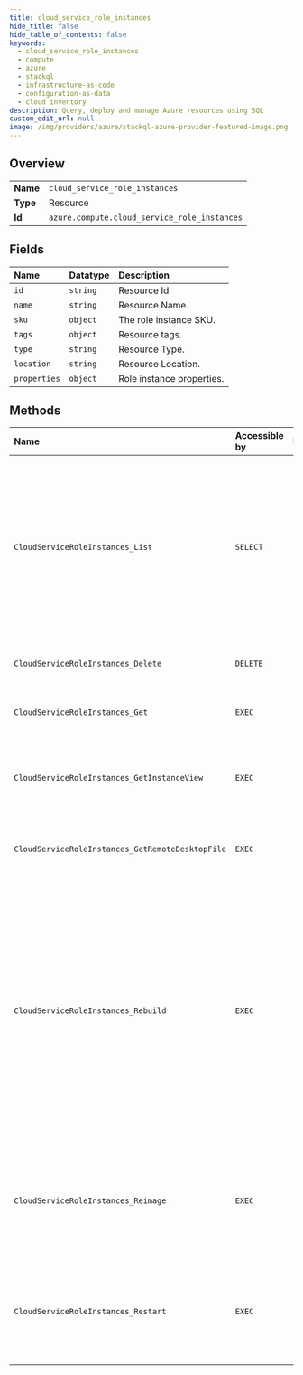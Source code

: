```yaml
---
title: cloud_service_role_instances
hide_title: false
hide_table_of_contents: false
keywords:
  - cloud_service_role_instances
  - compute
  - azure    
  - stackql
  - infrastructure-as-code
  - configuration-as-data
  - cloud inventory
description: Query, deploy and manage Azure resources using SQL
custom_edit_url: null
image: /img/providers/azure/stackql-azure-provider-featured-image.png
---
```

  
    

## Overview
<table><tbody>
<tr><td><b>Name</b></td><td><code>cloud_service_role_instances</code></td></tr>
<tr><td><b>Type</b></td><td>Resource</td></tr>
<tr><td><b>Id</b></td><td><code>azure.compute.cloud_service_role_instances</code></td></tr>
</tbody></table>

## Fields
| Name | Datatype | Description |
|:-----|:---------|:------------|
| `id` | `string` | Resource Id |
| `name` | `string` | Resource Name. |
| `sku` | `object` | The role instance SKU. |
| `tags` | `object` | Resource tags. |
| `type` | `string` | Resource Type. |
| `location` | `string` | Resource Location. |
| `properties` | `object` | Role instance properties. |
## Methods
| Name | Accessible by | Required Params | Description |
|:-----|:--------------|:----------------|:------------|
| `CloudServiceRoleInstances_List` | `SELECT` | `cloudServiceName, resourceGroupName, subscriptionId` | Gets the list of all role instances in a cloud service. Use nextLink property in the response to get the next page of role instances. Do this till nextLink is null to fetch all the role instances. |
| `CloudServiceRoleInstances_Delete` | `DELETE` | `cloudServiceName, resourceGroupName, roleInstanceName, subscriptionId` | Deletes a role instance from a cloud service. |
| `CloudServiceRoleInstances_Get` | `EXEC` | `cloudServiceName, resourceGroupName, roleInstanceName, subscriptionId` | Gets a role instance from a cloud service. |
| `CloudServiceRoleInstances_GetInstanceView` | `EXEC` | `cloudServiceName, resourceGroupName, roleInstanceName, subscriptionId` | Retrieves information about the run-time state of a role instance in a cloud service. |
| `CloudServiceRoleInstances_GetRemoteDesktopFile` | `EXEC` | `cloudServiceName, resourceGroupName, roleInstanceName, subscriptionId` | Gets a remote desktop file for a role instance in a cloud service. |
| `CloudServiceRoleInstances_Rebuild` | `EXEC` | `cloudServiceName, resourceGroupName, roleInstanceName, subscriptionId` | The Rebuild Role Instance asynchronous operation reinstalls the operating system on instances of web roles or worker roles and initializes the storage resources that are used by them. If you do not want to initialize storage resources, you can use Reimage Role Instance. |
| `CloudServiceRoleInstances_Reimage` | `EXEC` | `cloudServiceName, resourceGroupName, roleInstanceName, subscriptionId` | The Reimage Role Instance asynchronous operation reinstalls the operating system on instances of web roles or worker roles. |
| `CloudServiceRoleInstances_Restart` | `EXEC` | `cloudServiceName, resourceGroupName, roleInstanceName, subscriptionId` | The Reboot Role Instance asynchronous operation requests a reboot of a role instance in the cloud service. |
